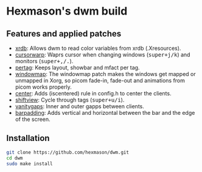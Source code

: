 # Hexmason's dwm build

## Features and applied patches

- [xrdb](https://dwm.suckless.org/patches/xrdb/): Allows dwm to read color variables from xrdb (.Xresources).
- [cursorwarp](https://dwm.suckless.org/patches/cursorwarp/): Waprs cursor when changing windows (<kbd>super+j/k</kbd>) and monitors (<kbd>super+,/.</kbd>).
- [pertag](https://dwm.suckless.org/patches/pertag/): Keeps layout, showbar and mfact per tag.
- [windowmap](https://dwm.suckless.org/patches/windowmap/): The windowmap patch makes the windows get mapped or unmapped in Xorg, so picom fade-in, fade-out and animations from picom works properly.
- [center](https://dwm.suckless.org/patches/center/): Adds (<kdb>iscentered</kdb>) rule in config.h to center the clients.
- [shiftview](https://dwm.suckless.org/patches/nextprev/): Cycle through tags (<kbd>super+u/i</kbd>).
- [vanitygaps](https://dwm.suckless.org/patches/vanitygaps/): Inner and outer gapps between clients.
- [barpadding](https://dwm.suckless.org/patches/barpadding/): Adds vertical and horizontal between the bar and the edge of the screen.

## Installation

```bash
git clone https://github.com/hexmason/dwm.git
cd dwm
sudo make install
```
